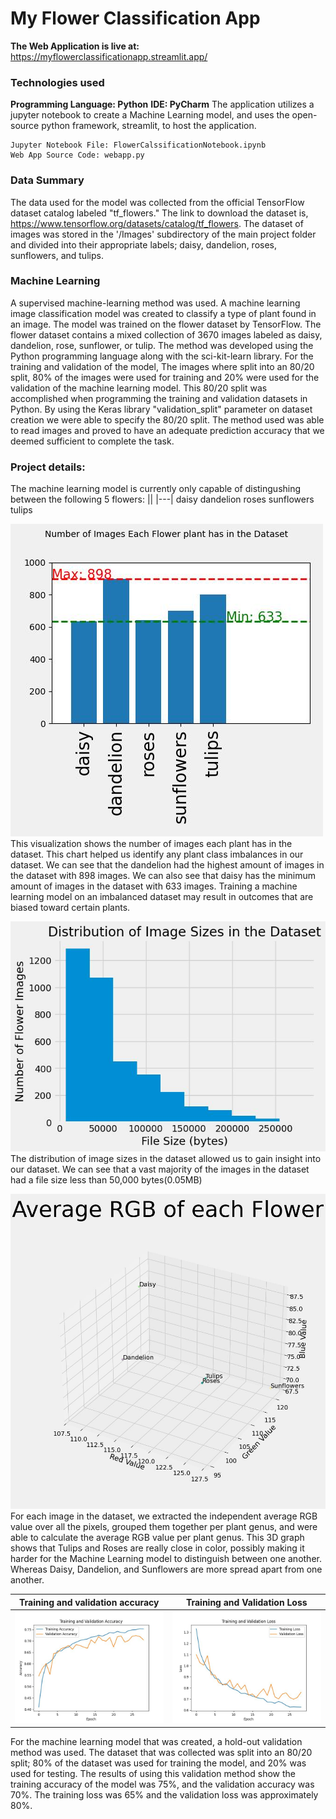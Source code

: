 # My Flower Classification App
**The Web Application is live at:** https://myflowerclassificationapp.streamlit.app/

### Technologies used
**Programming Language: Python**
**IDE: PyCharm**
The application utilizes a jupyter notebook to create a Machine Learning model, and uses the open-source python framework, streamlit, to host the application.

```
Jupyter Notebook File: FlowerCalssificationNotebook.ipynb
Web App Source Code: webapp.py
```

### Data Summary
The data used for the model was collected from the official TensorFlow dataset catalog labeled "tf_flowers." The link to download the dataset is, https://www.tensorflow.org/datasets/catalog/tf_flowers. The dataset of images was stored in the '/Images' subdirectory of the main project folder and divided into their appropriate labels; daisy, dandelion, roses, sunflowers, and tulips.

### Machine Learning 
A supervised machine-learning method was used. A machine learning image classification model was created to classify a type of plant found in an image. The model was trained on the flower dataset by TensorFlow. The flower dataset contains a mixed collection of 3670 images labeled as daisy, dandelion, rose, sunflower, or tulip.
The method was developed using the Python programming language along with the sci-kit-learn library. For the training and validation of the model, The images where split into an 80/20 split, 80% of the images were used for training and 20% were used for the validation of the machine learning model. This 80/20 split was accomplished when programming the training and validation datasets in Python. By using the Keras library "validation_split" parameter on dataset creation we were able to specify the 80/20 split. 
The method used was able to read images and proved to have an adequate prediction accuracy that we deemed sufficient to complete the task.




### Project details:
The machine learning model is currently only capable of distingushing between the following 5 flowers:
||
|---|
daisy
dandelion
roses
sunflowers
tulips

![screenshot](Visualization1.jpeg)
This visualization shows the number of images each plant has in the dataset. This chart helped us identify any plant class imbalances in our dataset. We can see that the dandelion had the highest amount of images in the dataset with 898 images. We can also see that daisy has the minimum amount of images in the dataset with 633 images. Training a machine learning model on an imbalanced dataset may result in outcomes that are biased toward certain plants.

![screenshot](Visualization2.jpeg)
The distribution of image sizes in the dataset allowed us to gain insight into our dataset. We can see that a vast majority of the images in the dataset had a file size less than 50,000 bytes(0.05MB)

![screenshot](Visualization3.jpeg)
For each image in the dataset, we extracted the independent average RGB value over all the pixels, grouped them together per plant genus, and were able to calculate the average RGB value per plant genus. This 3D graph shows that Tulips and Roses are really close in color, possibly making it harder for the Machine Learning model to distinguish between one another. Whereas Daisy, Dandelion, and Sunflowers are more spread apart from one another.

|Training and validation accuracy| Training and Validation Loss|
|---|---|
|![screenshot](TrainingAndValidationAccuracy.jpeg)|![screenshot](TrainingAndValidationLoss.jpeg)|

For the machine learning model that was created, a hold-out validation method was used. The dataset that was collected was split into an 80/20 split; 80% of the dataset was used for training the model, and 20% was used for testing. The results of using this validation method show the training accuracy of the model was  75%, and the validation accuracy was 70%. The training loss was 65% and the validation loss was approximately 80%.